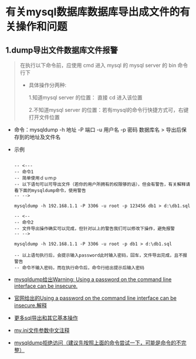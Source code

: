 # 有关mysql数据库数据库导出成文件的有关操作和问题

## 1.dump导出文件数据库文件报警

> 在执行以下命令前，应使用 cmd 进入 mysql 的 mysql server 的 bin 命令行下
>
> - 具体操作分两种:
>
>   1.知道mysql server 的位置： 直接 cd 进入该位置
>
>   2.不知道mysql server 的位置：若有mysql的命令行快捷方式可，右键打开文件位置

- 命令：mysqldump -h 地址 -P 端口 -u 用户名 -p 密码  数据库名 > 导出后保存到的地址及文件名

- 示例

  ```mysql
  
  -- <---
  -- 命令1
  -- 简单使用ｄｕｍｐ
  -- 以下语句可以可导出文件（若你的用户所拥有的权限够的话），但会有警告，有关解释请看下面的mysqldump命令，使用警告
  -- -->
  
  mysqldump -h 192.168.1.1 -P 3306 -u root -p 123456 db1 > d:\db1.sql
  
  -- <--
  -- 命令2
  -- 文件导出操作确实可以完成，但针对以上的警告我们可以修改下操作，避免报警
  -- -->
  
  mysqldump -h 192.168.1.1 -P 3306 -u root -p db1 > d:\db1.sql
  
  -- 以上语句执行后，会提示输入password此时输入密码，回车，文件导出完成，且不报警告
  -- 命令不输入密码，而在执行命令后，命令行给出提示后输入密码
  
  ```

- [mysqldump给出Warning: Using a password on the command line interface can be insecure.](https://www.cnblogs.com/fyy-hhzzj/p/8195885.html)

- [官网给出的Using a password on the command line interface can be insecure.解释](https://dev.mysql.com/doc/refman/8.0/en/connection-options.html#option_general_password)
- [更多sql导出和其它基本操作](https://blog.csdn.net/mengzuchao/article/details/81674460)

- [my.ini文件参数中文注释](https://blog.csdn.net/lienfeng6/article/details/78140404)

- [mysqldump拒绝访问（建议先按照上面的命令尝试一下，可能是命令的不完整）](https://blog.csdn.net/lienfeng6/article/details/78140404)